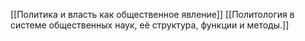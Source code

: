 [[Политика и власть как общественное явление]]
[[Политология в системе общественных наук, её структура, функции и методы.]]